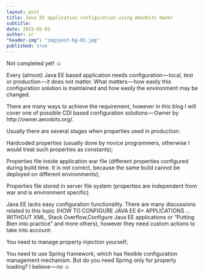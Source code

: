```yaml
---
layout: post
title: Java EE application configuration using Aeonbits Owner
subtitle: 
date: 2015-05-01
author: vr
"header-img": "img/post-bg-01.jpg"
published: true
---
```


<p>Not completed yet! ☺</p>

<p>Every (almost) Java EE based application needs configuration — local, test or production — it does not matter. What matters — how easily this configuration solution is maintained and how easily the environment may be changed.</p>

<p>There are many ways to achieve the requirement, however in this blog I will cover one of possible CDI based configuration solutions — Owner by http://owner.aeonbits.org/.</p>

<p>Usually there are several stages when properties used in production:</p>

<p>Hardcoded properties (usually done by novice programmers, otherwise I would treat such properties as constants);</p>
<p>Properties file inside application war file (different properties configured during build time. It is not correct, because the same build cannot be deployed on different environments);</p>
<p>Properties file stored in server file system (properties are independent from war and is environment specific).</p>
<p>Java EE lacks easy configuration functionality. There are many discussions related to this topic (HOW TO CONFIGURE JAVA EE 6+ APPLICATIONS …WITHOUT XML, Stack Overflow,Configure Java EE applications or “Putting Bien into practice” and more others), however they need custom actions to take into account:</p>

<p>You need to manage property injection yourself;</p>
<p>You need to use Spring framework, which has flexible configuration management mechanism. But do you need Spring only for property loading? I believe — no ☺</p>